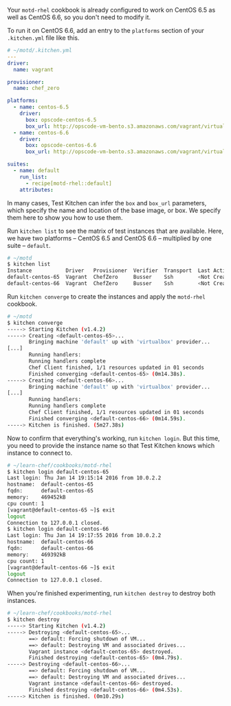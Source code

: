Your `motd-rhel` cookbook is already configured to work on CentOS 6.5 as well as CentOS 6.6, so you don't need to modify it.

To run it on CentOS 6.6, add an entry to the `platforms` section of your <code class="file-path">.kitchen.yml</code> file like this.

```yaml
# ~/motd/.kitchen.yml
---
driver:
  name: vagrant

provisioner:
  name: chef_zero

platforms:
  - name: centos-6.5
    driver:
      box: opscode-centos-6.5
      box_url: http://opscode-vm-bento.s3.amazonaws.com/vagrant/virtualbox/opscode_centos-6.5_chef-provisionerless.box
  - name: centos-6.6
    driver:
      box: opscode-centos-6.6
      box_url: http://opscode-vm-bento.s3.amazonaws.com/vagrant/virtualbox/opscode_centos-6.6_chef-provisionerless.box

suites:
  - name: default
    run_list:
      - recipe[motd-rhel::default]
    attributes:
```

In many cases, Test Kitchen can infer the `box` and `box_url` parameters, which specify the name and location of the base image, or box. We specify them here to show you how to use them.

Run `kitchen list` to see the matrix of test instances that are available. Here, we have two platforms &ndash; CentOS 6.5 and CentOS 6.6 &ndash; multiplied by one suite &ndash; `default`.

```bash
# ~/motd
$ kitchen list
Instance           Driver   Provisioner  Verifier  Transport  Last Action
default-centos-65  Vagrant  ChefZero     Busser    Ssh        <Not Created>
default-centos-66  Vagrant  ChefZero     Busser    Ssh        <Not Created>
```

Run `kitchen converge` to create the instances and apply the `motd-rhel` cookbook.

```bash
# ~/motd
$ kitchen converge
-----> Starting Kitchen (v1.4.2)
-----> Creating <default-centos-65>...
       Bringing machine 'default' up with 'virtualbox' provider...
[...]
       Running handlers:
       Running handlers complete
       Chef Client finished, 1/1 resources updated in 01 seconds
       Finished converging <default-centos-65> (0m14.38s).
-----> Creating <default-centos-66>...
       Bringing machine 'default' up with 'virtualbox' provider...
[...]
       Running handlers:
       Running handlers complete
       Chef Client finished, 1/1 resources updated in 01 seconds
       Finished converging <default-centos-66> (0m14.59s).
-----> Kitchen is finished. (5m27.38s)
```

Now to confirm that everything's working, run `kitchen login`. But this time, you need to provide the instance name so that Test Kitchen knows which instance to connect to.

```bash
# ~/learn-chef/cookbooks/motd-rhel
$ kitchen login default-centos-65
Last login: Thu Jan 14 19:15:14 2016 from 10.0.2.2
hostname:  default-centos-65
fqdn:      default-centos-65
memory:    469452kB
cpu count: 1
[vagrant@default-centos-65 ~]$ exit
logout
Connection to 127.0.0.1 closed.
$ kitchen login default-centos-66
Last login: Thu Jan 14 19:17:55 2016 from 10.0.2.2
hostname:  default-centos-66
fqdn:      default-centos-66
memory:    469392kB
cpu count: 1
[vagrant@default-centos-66 ~]$ exit
logout
Connection to 127.0.0.1 closed.
```

When you're finished experimenting, run `kitchen destroy` to destroy both instances.

```bash
# ~/learn-chef/cookbooks/motd-rhel
$ kitchen destroy
-----> Starting Kitchen (v1.4.2)
-----> Destroying <default-centos-65>...
       ==> default: Forcing shutdown of VM...
       ==> default: Destroying VM and associated drives...
       Vagrant instance <default-centos-65> destroyed.
       Finished destroying <default-centos-65> (0m4.79s).
-----> Destroying <default-centos-66>...
       ==> default: Forcing shutdown of VM...
       ==> default: Destroying VM and associated drives...
       Vagrant instance <default-centos-66> destroyed.
       Finished destroying <default-centos-66> (0m4.53s).
-----> Kitchen is finished. (0m10.29s)
```
